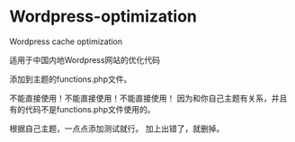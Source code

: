 # Wordpress-optimization
Wordpress cache optimization

适用于中国内地Wordpress网站的优化代码

添加到主题的functions.php文件。

不能直接使用！不能直接使用！不能直接使用！
因为和你自己主题有关系，并且有的代码不是functions.php文件使用的。

根据自己主题，一点点添加测试就行。
加上出错了，就删掉。
